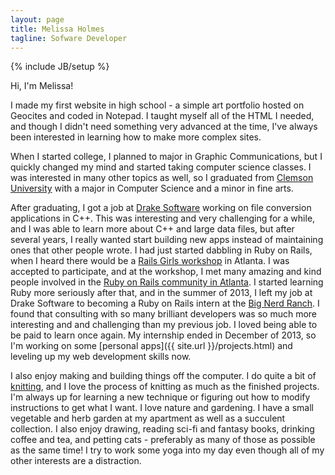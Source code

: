 ```yaml
---
layout: page
title: Melissa Holmes
tagline: Sofware Developer
---
```

{% include JB/setup %}

Hi, I'm Melissa!

I made my first website in high school - a simple art portfolio hosted on Geocites and coded in Notepad.  I taught
myself all of the HTML I needed, and though I didn't need something very advanced at the time, I've always been
interested in learning how to make more complex sites.

When I started college, I planned to major in Graphic Communications, but I quickly changed my mind and started
taking computer science classes.  I was interested in many other topics as well, so I graduated from
[Clemson University](http://clemson.edu) with a major in Computer Science and a minor in fine arts.

After graduating, I got a job at [Drake Software](http://drakesoftware.com) working on file conversion applications
in C++.  This was interesting and very challenging for a while, and I was able to learn more about C++ and large
data files, but after several years, I really wanted start building new apps instead of maintaining ones that other
people wrote. I had just started dabbling in Ruby on Rails, when I heard there would be a
[Rails Girls workshop](http://railsgirls.com) in Atlanta.  I was accepted to participate, and at the workshop, I
met many amazing and kind people involved in the [Ruby on Rails community in Atlanta](http://meetup.com/atlantaruby/).
I started learning Ruby more seriously after that, and in the summer of 2013, I left my job at Drake Software to
becoming a Ruby on Rails intern at the [Big Nerd Ranch](http://bignerdranch.com).  I found that consulting with so
many brilliant developers was so much more interesting and and challenging than my previous job.  I loved being able
to be paid to learn once again.  My internship ended in December of 2013, so I'm working on some
[personal apps]({{ site.url }}/projects.html) and leveling up my web development skills now.

I also enjoy making and building things off the computer.  I do quite a bit of [knitting](http://knitknot.net),
and I love the
process of knitting as much as the finished projects.  I'm always up for learning a new technique or figuring
out how to modify instructions to get what I want.  I love nature and gardening. I have a small vegetable and herb
garden at my apartment as well as a succulent collection.  I also enjoy drawing, reading sci-fi and fantasy books,
drinking coffee and tea, and petting cats - preferably as many of those as possible as the same time!  I try to work some
yoga into my day even though all of my other interests are a distraction.
